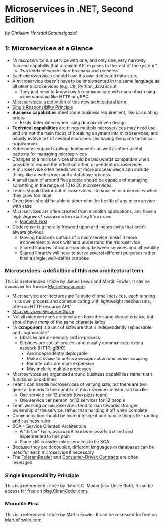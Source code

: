 # Microservices in .NET, Second Edition

_by Christian Horsdal Gammelgaard_

## 1: Microservices at a Glance

- "A _microservice_ is a service with one, and only one, very narrowly focused capability that a remote API exposes to the rest of the system."
  - Two kinds of capabilities: _business_ and _technical_
- Each microservices should have it's own dedicated data store
- A microservice doesn't have to be implemented in the same language as all other microservices (e.g. C#, Python, JavaScript)
  - They just need to know how to communicate with each other using some standard like HTTP or gRPC
- [Microservices: a definition of this new architectural term](#microservices-a-definition-of-this-new-architectural-term)
- [Single Responsibility Principle](#single-responsibility-principle)
- **Business capabilities** meet some business requirement, like calculating prices
  - Easily determined when using domain-driven design
- **Technical capabilities** are things multiple microservices may need use and are not the main focus of breaking a system into microservices, and usually evolve out of several microservices having the same technical requirement
- Kubernetes supports rolling deployments as well as other useful patterns for managing microservices
- Changes to a microservices should be backwards compatible when possible to reduce the effect on other, dependent microservices
- A microservice often needs two or more process which can include things like a web server and a database process.
- A small team of around five people should be capable of managing something in the range of 10 to 30 microservices.
- Teams should factor out microservices into smaller microservices when they grow too large
- Operations should be able to determine the health of any microservice with ease
- Microservices are often created from monolith applications, and have a high degree of success when starting life as one
  - [Monolith First](#monolith-first)
- Code reuse is generally frowned upon and incurs costs that aren't always obvious
  - Moving functions outside of a microservice makes it more inconvenient to work with and understand the microservice
  - Shared libraries introduce coupling between services and inflexibility
  - Shared libraries will need to serve several different purposes rather than a single, well-define purpose

### Microservices: a definition of this new architectural term

This is a referenced article by James Lewis and Martin Fowler. It can be accessed for free on [MartinFowler.com](https://martinfowler.com/articles/microservices.html).

- Microservice architectures are "a suite of small services, each running in its own process and communicating with lightweight mechanisms, often an HTTP resource API."
- [Microservices Resource Guide](https://martinfowler.com/microservices)
- Not all microservices architectures have the same characteristics, but should have _many_ of the same characteristics
- "A **component** is a unit of software that is independently replaceable and upgradeable."
  - Libraries are in-memory and in-process
  - Services are out-of-process and usually communicate over a network (HTTP, gRPC)
    - Are independently deployable
    - Make it easier to enforce encapsulation and looser coupling
    - Remote calls are more expensive
    - May include multiple processes
- Microservices are organized around business capabilities rather than functional capabilities
- Teams can handle microservices of varying size, but there are two general bounds to the number of microservices a team can handle
  - One service per 12 people (two pizza team)
  - One service per person, or 12 services for 12 people
- Team working on microservices tend to lean towards stronger ownership of the service, rather than handing it off when complete
- Communication should be more intelligent and handle things like routing and business rules
- SOA = Service Oriented Architecture
  - A "dirtier" term, because it has been poorly defined and implemented to this point
  - Some still consider microservices to be SOA
- Because they are decoupled, different languages or databases can be used for each microservice if necessary
- The [TolerantReader](https://martinfowler.com/bliki/TolerantReader.html) and [Consumer-Driven Contracts](https://martinfowler.com/articles/consumerDrivenContracts.html) are often leveraged

### Single Responsibility Principle

This is a referenced article by Robert C. Martin (aka Uncle Bob). It can be access for free on [blog.CleanCoder.com](https://blog.cleancoder.com/uncle-bob/2014/05/08/SingleReponsibilityPrinciple.html).

### Monolith First

This is a referenced article by Martin Fowler. It can be accessed for free on [MartinFowler.com](https://martinfowler.com/bliki/MonolithFirst.html)